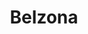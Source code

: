 ---
title: Belzona
id: 19
marcas:
  - Belzona
familias:
  - Reparaciones
industrias:
  - Alimentos y Bebidas
  - Energía
  - Biofarmacéuticos
imagen: /v1530797588/productos/original-belzona
catalogo: /catalogos/original-belzona.pdf
meta_description: ''
meta_keywords: ''
weight: 19
draft: false
taxonomyCover: false
---